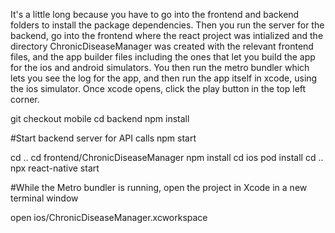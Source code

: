 It's a little long because you have to go into the frontend and backend folders to install the package dependencies. Then you run the server for the backend, 
go into the frontend where the react project was intialized and the directory ChronicDiseaseManager was created with the relevant frontend files, and the app builder files including the 
ones that let you build the app for the ios and android simulators. You then run the metro bundler which lets you see the log for the app, and then run the app itself in xcode, using the ios 
simulator. Once xcode opens, click the play button in the top left corner.


git checkout mobile 
cd backend
npm install

#Start backend server for API calls
npm start

cd ..
cd frontend/ChronicDiseaseManager
npm install cd ios
pod install
cd .. npx react-native start 

#While the Metro bundler is running, open the project in Xcode in a new terminal window 

open ios/ChronicDiseaseManager.xcworkspace
